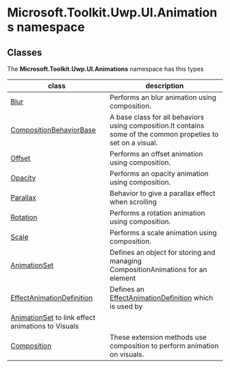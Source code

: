 
# Microsoft.Toolkit.Uwp.UI.Animations namespace

## Classes

The **Microsoft.Toolkit.Uwp.UI.Animations** namespace has this types


| class | description |
| --- | --- |
| [Blur](Microsoft_Toolkit_Uwp_UI_Animations_Behaviors_Blur.md) | Performs an blur animation using composition. |
| [CompositionBehaviorBase](Microsoft_Toolkit_Uwp_UI_Animations_Behaviors_CompositionBehaviorBase.md) | A base class for all behaviors using composition.It contains some of the common propeties to set on a visual. |
| [Offset](Microsoft_Toolkit_Uwp_UI_Animations_Behaviors_Offset.md) | Performs an offset animation using composition. |
| [Opacity](Microsoft_Toolkit_Uwp_UI_Animations_Behaviors_Opacity.md) | Performs an opacity animation using composition. |
| [Parallax](Microsoft_Toolkit_Uwp_UI_Animations_Behaviors_Parallax.md) | Behavior to give a parallax effect when scrolling |
| [Rotation](Microsoft_Toolkit_Uwp_UI_Animations_Behaviors_Rotation.md) | Performs a rotation animation using composition. |
| [Scale](Microsoft_Toolkit_Uwp_UI_Animations_Behaviors_Scale.md) | Performs a scale animation using composition. |
| [AnimationSet](Microsoft_Toolkit_Uwp_UI_Animations_AnimationSet.md) | Defines an object for storing and managing CompositionAnimations for an element |
| [EffectAnimationDefinition](Microsoft_Toolkit_Uwp_UI_Animations_EffectAnimationDefinition.md) | Defines an [EffectAnimationDefinition](Microsoft_Toolkit_Uwp_UI_Animations_EffectAnimationDefinition.md) which is used by            [AnimationSet](Microsoft_Toolkit_Uwp_UI_Animations_AnimationSet.md) to link effect animations to Visuals |
| [Composition](Microsoft_Toolkit_Uwp_UI_Animations_Extensions_Composition.md) | These extension methods use composition to perform animation on visuals. |
